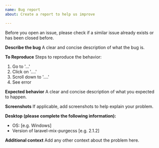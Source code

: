 ```yaml
---
name: Bug report
about: Create a report to help us improve

---
```


Before you open an issue, please check if a similar issue already exists or has been closed before.

**Describe the bug**
A clear and concise description of what the bug is.

**To Reproduce**
Steps to reproduce the behavior:
1. Go to '...'
2. Click on '....'
3. Scroll down to '....'
4. See error

**Expected behavior**
A clear and concise description of what you expected to happen.

**Screenshots**
If applicable, add screenshots to help explain your problem.

**Desktop (please complete the following information):**
 - OS: [e.g. Windows]
 - Version of laravel-mix-purgecss [e.g. 2.1.2]

**Additional context**
Add any other context about the problem here.
